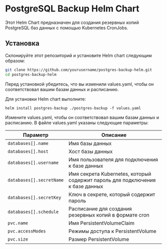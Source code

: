 # PostgreSQL Backup Helm Chart

Этот Helm Chart предназначен для создания резервных копий PostgreSQL баз данных с помощью Kubernetes CronJobs.

## Установка

Склонируйте этот репозиторий и установите Helm chart следующим образом:

```bash
git clone https://github.com/yourusername/postgres-backup-helm.git
cd postgres-backup-helm
```

Перед установкой убедитесь, что вы изменили values.yaml, чтобы он соответствовал вашим базам данных и расписанию.

Для установки Helm chart выполните:
```
helm install postgres-backup ./postgres-backup -f values.yaml
```
Измените values.yaml, чтобы он соответствовал вашим базам данных и расписанию. В файле values.yaml указаны следующие параметры:

| Параметр | Описание |
| -------- | -------- |
| `databases[].name` | Имя базы данных |
| `databases[].host` | Хост базы данных |
| `databases[].username` | Имя пользователя для подключения к базе данных |
| `databases[].secretName` | Имя секрета Kubernetes, который содержит пароль для подключения к базе данных |
| `databases[].secretKey` | Ключ в секрете, который содержит пароль |
| `databases[].schedule` | Расписание для создания резервных копий в формате cron |
| `pvc.name` | Имя PersistentVolumeClaim |
| `pvc.accessModes` | Режимы доступа к PersistentVolume |
| `pvc.size` | Размер PersistentVolume |

